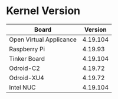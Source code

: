 
# Kernel Version

| Board | Version |
|-------|---------|
| Open Virtual Applicance | 4.19.104 |
| Raspberry Pi | 4.19.93 |
| Tinker Board | 4.19.104 |
| Odroid-C2 | 4.19.72 |
| Odroid-XU4 | 4.19.72 |
| Intel NUC | 4.19.104 |

